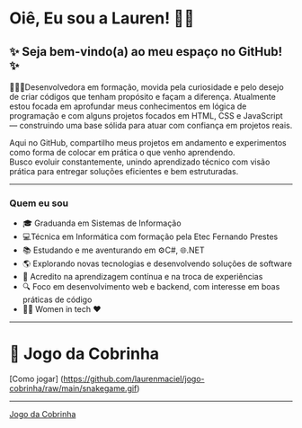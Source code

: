 
# Oiê, Eu sou a Lauren! 👋🏻
## ✨ Seja bem-vindo(a) ao meu espaço no GitHub! ✨

 👩🏻‍💻‍Desenvolvedora em formação, movida pela curiosidade e pelo desejo de criar códigos que tenham propósito e façam a diferença.
Atualmente estou focada em aprofundar meus conhecimentos em lógica de programação e com alguns projetos focados em HTML, CSS e JavaScript — construindo uma base sólida para atuar com confiança em projetos reais.

Aqui no GitHub, compartilho meus projetos em andamento e experimentos como forma de colocar em prática o que venho aprendendo.   
Busco evoluir constantemente, unindo aprendizado técnico com visão prática para entregar soluções eficientes e bem estruturadas.

****
### Quem eu sou

- 🎓 Graduanda em Sistemas de Informação
- 💻Técnica em Informática com formação pela Etec Fernando Prestes
- 📚 Estudando e me aventurando em ⚙️C#, 🌐.NET
- 🌎 Explorando novas tecnologias e desenvolvendo soluções de software
- 🔄 Acredito na aprendizagem contínua e na troca de experiências
- 🔍 Foco em desenvolvimento web e backend, com interesse em boas práticas de código
- 👩‍💻‍ Women in tech ❤️

***
# 🐍 Jogo da Cobrinha 
[Como jogar] (https://github.com/laurenmaciel/jogo-cobrinha/raw/main/snakegame.gif)
***
[Jogo da Cobrinha](https://laurenmaciel.github.io/jogo-cobrinha/)

